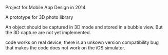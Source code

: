 Project for Mobile App Design in 2014

A prototype for 3D photo library

An object should be captured in 3D mode and stored in a bubble view.
But the 3D capture are not yet implemented.

code works on real device, there is an unkown version compatibility bug
that makes the code does not work on the iOS simulator.